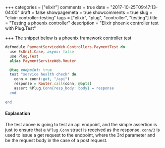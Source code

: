 +++
categories = ["elixir"]
comments = true
date = "2017-10-25T09:47:13-04:00"
draft = false
showpagemeta = true
showcomments = true
slug = "elixir-controller-testing"
tags = ["elixir", "plug", "controller", "testing"]
title = "Testing a phoenix controller"
description = "Elixir phoenix controller test with Plug.Test"

+++
The snippet below is a phoenix framework controller test
 
```ruby
defmodule PaymentServiceWeb.Controllers.PaymentTest do
  use ExUnit.Case, async: false
  use Plug.Test
  alias PaymentServiceWeb.Router

  @tag endpoint: true
  test "service health check" do
    conn = conn(:get, "/api")
    response = Router.call(conn, @opts)
    assert %Plug.Conn{resp_body: body} = response
  end
  
end
```
#### Explanation
The test above is going to test an api endpoint, and the simple assertion is just to ensure that a `%Plug.Conn` struct is received as the 
response. `conn/3` is used to issue a get request to the endpoint, where the 3rd parameter and be the request body in the case of a post request.



